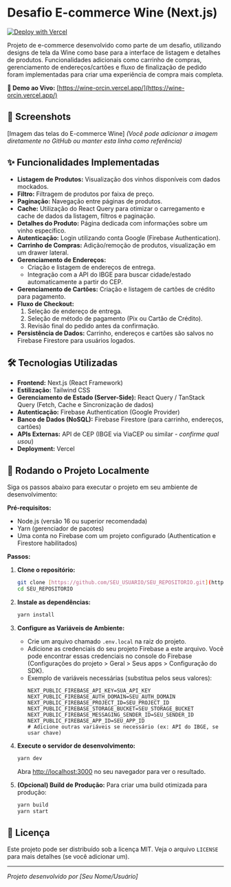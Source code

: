 # Desafio E-commerce Wine (Next.js)

[![Deploy with Vercel](https://vercel.com/button)](https://wine-orcin.vercel.app/)

Projeto de e-commerce desenvolvido como parte de um desafio, utilizando designs de tela da Wine como base para a interface de listagem e detalhes de produtos. Funcionalidades adicionais como carrinho de compras, gerenciamento de endereços/cartões e fluxo de finalização de pedido foram implementadas para criar uma experiência de compra mais completa.

**🚀 Demo ao Vivo:** [https://wine-orcin.vercel.app/](https://wine-orcin.vercel.app/)

## 📸 Screenshots

[Imagem das telas do E-commerce Wine]
*(Você pode adicionar a imagem diretamente no GitHub ou manter esta linha como referência)*

## ✨ Funcionalidades Implementadas

* **Listagem de Produtos:** Visualização dos vinhos disponíveis com dados mockados.
* **Filtro:** Filtragem de produtos por faixa de preço.
* **Paginação:** Navegação entre páginas de produtos.
* **Cache:** Utilização do React Query para otimizar o carregamento e cache de dados da listagem, filtros e paginação.
* **Detalhes do Produto:** Página dedicada com informações sobre um vinho específico.
* **Autenticação:** Login utilizando conta Google (Firebase Authentication).
* **Carrinho de Compras:** Adição/remoção de produtos, visualização em um drawer lateral.
* **Gerenciamento de Endereços:**
    * Criação e listagem de endereços de entrega.
    * Integração com a API do IBGE para buscar cidade/estado automaticamente a partir do CEP.
* **Gerenciamento de Cartões:** Criação e listagem de cartões de crédito para pagamento.
* **Fluxo de Checkout:**
    1.  Seleção de endereço de entrega.
    2.  Seleção de método de pagamento (Pix ou Cartão de Crédito).
    3.  Revisão final do pedido antes da confirmação.
* **Persistência de Dados:** Carrinho, endereços e cartões são salvos no Firebase Firestore para usuários logados.

## 🛠️ Tecnologias Utilizadas

* **Frontend:** Next.js (React Framework)
* **Estilização:** Tailwind CSS
* **Gerenciamento de Estado (Server-Side):** React Query / TanStack Query (Fetch, Cache e Sincronização de dados)
* **Autenticação:** Firebase Authentication (Google Provider)
* **Banco de Dados (NoSQL):** Firebase Firestore (para carrinho, endereços, cartões)
* **APIs Externas:** API de CEP (IBGE via ViaCEP ou similar - *confirme qual usou*)
* **Deployment:** Vercel

## 🚀 Rodando o Projeto Localmente

Siga os passos abaixo para executar o projeto em seu ambiente de desenvolvimento:

**Pré-requisitos:**

* Node.js (versão 16 ou superior recomendada)
* Yarn (gerenciador de pacotes)
* Uma conta no Firebase com um projeto configurado (Authentication e Firestore habilitados)

**Passos:**

1.  **Clone o repositório:**
    ```bash
    git clone [https://github.com/SEU_USUARIO/SEU_REPOSITORIO.git](https://github.com/SEU_USUARIO/SEU_REPOSITORIO.git)
    cd SEU_REPOSITORIO
    ```

2.  **Instale as dependências:**
    ```bash
    yarn install
    ```

3.  **Configure as Variáveis de Ambiente:**
    * Crie um arquivo chamado `.env.local` na raiz do projeto.
    * Adicione as credenciais do seu projeto Firebase a este arquivo. Você pode encontrar essas credenciais no console do Firebase (Configurações do projeto > Geral > Seus apps > Configuração do SDK).
    * Exemplo de variáveis necessárias (substitua pelos seus valores):
        ```plaintext
        NEXT_PUBLIC_FIREBASE_API_KEY=SUA_API_KEY
        NEXT_PUBLIC_FIREBASE_AUTH_DOMAIN=SEU_AUTH_DOMAIN
        NEXT_PUBLIC_FIREBASE_PROJECT_ID=SEU_PROJECT_ID
        NEXT_PUBLIC_FIREBASE_STORAGE_BUCKET=SEU_STORAGE_BUCKET
        NEXT_PUBLIC_FIREBASE_MESSAGING_SENDER_ID=SEU_SENDER_ID
        NEXT_PUBLIC_FIREBASE_APP_ID=SEU_APP_ID
        # Adicione outras variáveis se necessário (ex: API do IBGE, se usar chave)
        ```

4.  **Execute o servidor de desenvolvimento:**
    ```bash
    yarn dev
    ```
    Abra [http://localhost:3000](http://localhost:3000) no seu navegador para ver o resultado.

5.  **(Opcional) Build de Produção:**
    Para criar uma build otimizada para produção:
    ```bash
    yarn build
    yarn start
    ```

## 📄 Licença

Este projeto pode ser distribuído sob a licença MIT. Veja o arquivo `LICENSE` para mais detalhes (se você adicionar um).

---

_Projeto desenvolvido por [Seu Nome/Usuário]_
